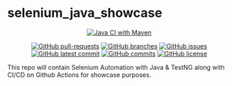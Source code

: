 # selenium_java_showcase

<div align="center"> 

[![Java CI with Maven](https://github.com/Mahbub091/selenium_java_showcase/actions/workflows/maven.yml/badge.svg)](https://github.com/Mahbub091/selenium_java_showcase/actions/workflows/maven.yml)
</div>

<div align="center">
        
[![GitHub pull-requests](https://img.shields.io/github/issues-pr/Mahbub091/selenium_java_showcase.svg)](https://GitHub.com/Mahbub091/selenium_java_showcase/pull/)
[![GitHub branches](https://badgen.net/github/branches/Mahbub091/selenium_java_showcase)](https://github.com/Mahbub091/selenium_java_showcase)
[![GitHub issues](https://img.shields.io/github/issues/Mahbub091/selenium_java_showcase.svg)](https://GitHub.com/Mahbub091/selenium_java_showcase/issues/)
[![GitHub latest commit](https://badgen.net/github/last-commit/Mahbub091/selenium_java_showcase)](https://GitHub.com/Mahbub091/selenium_java_showcase/commit/)
[![GitHub commits](https://badgen.net/github/commits/Mahbub091/selenium_java_showcase)](https://GitHub.com/Mahbub091/selenium_java_showcase/commit/)
[![GitHub license](https://badgen.net/github/license/Mahbub091/selenium_java_showcase)](https://github.com/Mahbub091/selenium_java_showcase/blob/master/LICENSE)
</div>

This repo will contain Selenium Automation with Java &amp; TestNG along with CI/CD on Github Actions for showcase purposes.
